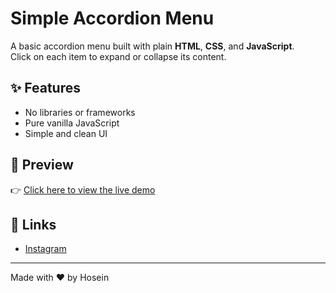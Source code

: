 # Simple Accordion Menu

A basic accordion menu built with plain **HTML**, **CSS**, and **JavaScript**.  
Click on each item to expand or collapse its content.

## ✨ Features

- No libraries or frameworks
- Pure vanilla JavaScript
- Simple and clean UI

## 📸 Preview

👉 [Click here to view the live demo](https://hoseinmohammadi-dev.github.io/Accordion-menu/)

## 🔗 Links

- [Instagram](https://instagram.com/hoseinmdev)

---

Made with ❤️ by Hosein
